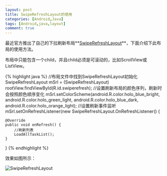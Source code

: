 ```yaml
---
layout: post
title: SwipeRefreshLayout的使用
categories: [Android,Java]
tags: [Android,java,layout]
comment: true
---
```

最近官方推出了自己的下拉刷新布局**[SwipeRefreshLayout](https://developer.android.com/reference/android/support/v4/widget/SwipeRefreshLayout.html)**，下面介绍下此布局的使用方法。

布局中只能包含一个child，并且child必须是可滚动的，比如ScrollView或ListView。

{% highlight java %}
//布局文件中找到SwipeRefreshLayout初始化
SwipeRefreshLayout mSrl = (SwipeRefreshLayout) rootView.findViewById(R.id.swiperefresh);
//设置刷新布局的颜色序列，刷新时会按照颜色顺序变化
mSrl.setColorScheme(android.R.color.holo_blue_bright,
android.R.color.holo_green_light,
android.R.color.holo_blue_dark,
android.R.color.holo_orange_light);
//设置刷新事件监听
mSrl.setOnRefreshListener(new SwipeRefreshLayout.OnRefreshListener() {

    @Override
    public void onRefresh() {
        //刷新列表
        LoadAllTaskList();
    }
}
{% endhighlight %}

效果如图所示：

![SwipeRefreshLayout](http://1.bp.blogspot.com/-IVuCm0r7DpQ/VCjxBBobsFI/AAAAAAAAAxQ/f7WjSE5mCNA/s1600/hbPullToRefresh.png)